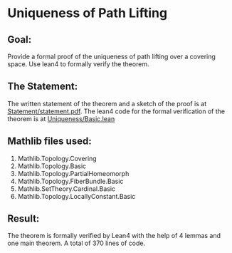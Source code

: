 # Uniqueness of Path Lifting

## Goal: 
Provide a formal proof of the uniqueness of path lifting over a covering space. Use lean4 to formally verify the theorem.

## The Statement: 

The written statement of the theorem and a sketch of the proof is at [Statement/statement.pdf](./Statement/statement.pdf). The lean4 code for the formal verification of the theorem is at [Uniqueness/Basic.lean](./Uniqueness/Basic.lean)


## Mathlib files used:
1. Mathlib.Topology.Covering
3. Mathlib.Topology.Basic
4. Mathlib.Topology.PartialHomeomorph
5. Mathlib.Topology.FiberBundle.Basic
7. Mathlib.SetTheory.Cardinal.Basic
8. Mathlib.Topology.LocallyConstant.Basic


## Result: 
The theorem is formally verified by Lean4 with the help of 4 lemmas and one main theorem. A total of 370 lines of code. 



